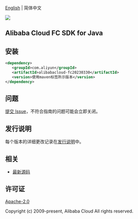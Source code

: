 [English](README.md) | 简体中文

![](https://aliyunsdk-pages.alicdn.com/icons/AlibabaCloud.svg)

## Alibaba Cloud FC SDK for Java

## 安装

```xml
<dependency>
   <groupId>com.aliyun</groupId>
   <artifactId>alibabacloud-fc20230330</artifactId>
   <version>使用maven标签所示版本</version>
</dependency>
```

## 问题

[提交 Issue](https://github.com/aliyun/alibabacloud-java-async-sdk/issues/new)，不符合指南的问题可能会立即关闭。

## 发行说明

每个版本的详细更改记录在[发行说明](./ChangeLog.txt)中。

## 相关

- [最新源码](https://github.com/aliyun/alibabacloud-async-java-sdk/)

## 许可证

[Apache-2.0](http://www.apache.org/licenses/LICENSE-2.0)

Copyright (c) 2009-present, Alibaba Cloud All rights reserved.
